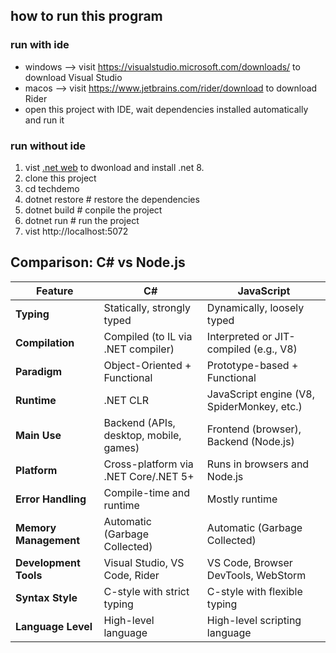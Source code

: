 ## how to run this program
### run with ide
- windows --> visit https://visualstudio.microsoft.com/downloads/ to download Visual Studio
- macos --> visit https://www.jetbrains.com/rider/download to download Rider
- open this project with IDE, wait dependencies installed automatically and run it
### run without ide
1. vist [.net web](https://dotnet.microsoft.com/en-us/download) to dwonload and install .net 8.
2. clone this project
3. cd techdemo
4. dotnet restore   # restore the dependencies
5. dotnet build     # conpile the project
6. dotnet run       # run the project
7. vist http://localhost:5072


## Comparison: C# vs Node.js

| Feature               | C#                                     | JavaScript                                 |
| --------------------- | -------------------------------------- | ------------------------------------------ |
| **Typing**            | Statically, strongly typed       | Dynamically, loosely typed           |
| **Compilation**       | Compiled (to IL via .NET compiler)     | Interpreted or JIT-compiled (e.g., V8)     |
| **Paradigm**          | Object-Oriented + Functional           | Prototype-based + Functional               |
| **Runtime**           | .NET CLR                               | JavaScript engine (V8, SpiderMonkey, etc.) |
| **Main Use**          | Backend (APIs, desktop, mobile, games) | Frontend (browser), Backend (Node.js)      |
| **Platform**          | Cross-platform via .NET Core/.NET 5+   | Runs in browsers and Node.js               |
| **Error Handling**    | Compile-time and runtime               | Mostly runtime                             |
| **Memory Management** | Automatic (Garbage Collected)          | Automatic (Garbage Collected)              |
| **Development Tools** | Visual Studio, VS Code, Rider              | VS Code, Browser DevTools, WebStorm                  |
| **Syntax Style**      | C-style with strict typing             | C-style with flexible typing               |
| **Language Level**    | High-level language                    | High-level scripting language              |
